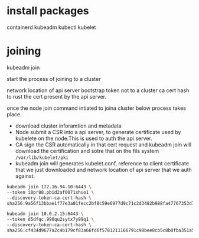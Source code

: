 # install packages

containerd
kubeadm
kubectl
kubelet

# joining

kubeadm join

start the process of joining to a cluster

network location of api server
bootstrap token not to a cluster
ca cert hash to rust the cert present by the api server. 

once the node join command intiated to joina cluster below process takes place.

* download cluster inforamtion and metadata
*  Node submit a CSR into a api server, to generate certificate used by kubelete on the node.This is used to auth the api server.
*  CA sign the CSR automatically in that cert request and kubeadm join will download the certification and sotre that on the  fils system `/var/lib/kubelet/pki` 
*  kubeadm join will generates kubelet.conf, reference to client certificate that we just downloaded and network location of api server that we auth against.
 
``` BASH
kubeadm join 172.16.94.10:6443 \
--token i0pr88.pbid2af0071xhuo1 \
--discovery-token-ca-cert-hash \
sha256:9a56f13bbae1f77e3a01fecc2bf8c59e6977d9c71c2d3482b988fa47767353d7
```

``` bash
kubeadm join 10.0.2.15:6443 \
--token d5dfqc.990qu2sytx7y99q1 \
--discovery-token-ca-cert-hash \
sha256:cf434d9677a2c4b179cf83a66fd6f5781211166791c98bee8cb5c8b0fba351a5
```